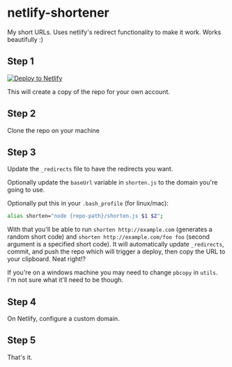 # netlify-shortener

My short URLs. Uses netlify's redirect functionality to make it work. Works
beautifully :)

## Step 1

[![Deploy to Netlify](https://www.netlify.com/img/deploy/button.svg)](https://app.netlify.com/start/deploy?repository=https://github.com/kentcdodds/netlify-shortener)

This will create a copy of the repo for your own account.

## Step 2

Clone the repo on your machine

## Step 3

Update the `_redirects` file to have the redirects you want.

Optionally update the `baseUrl` variable in `shorten.js` to the domain you're going to use.

Optionally put this in your `.bash_profile` (for linux/mac):

```bash
alias shorten="node {repo-path}/shorten.js $1 $2";
```

With that you'll be able to run `shorten http://example.com` (generates a random short code)
and `shorten http://example.com/foo foo` (second argument is a specified short code). It will
automatically update `_redirects`, commit, and push the repo which will trigger a deploy, then
copy the URL to your clipboard. Neat right!?

If you're on a windows machine you may need to change `pbcopy` in `utils`. I'm not sure what it'll need to be though.

## Step 4

On Netlify, configure a custom domain.

## Step 5

That's it.
